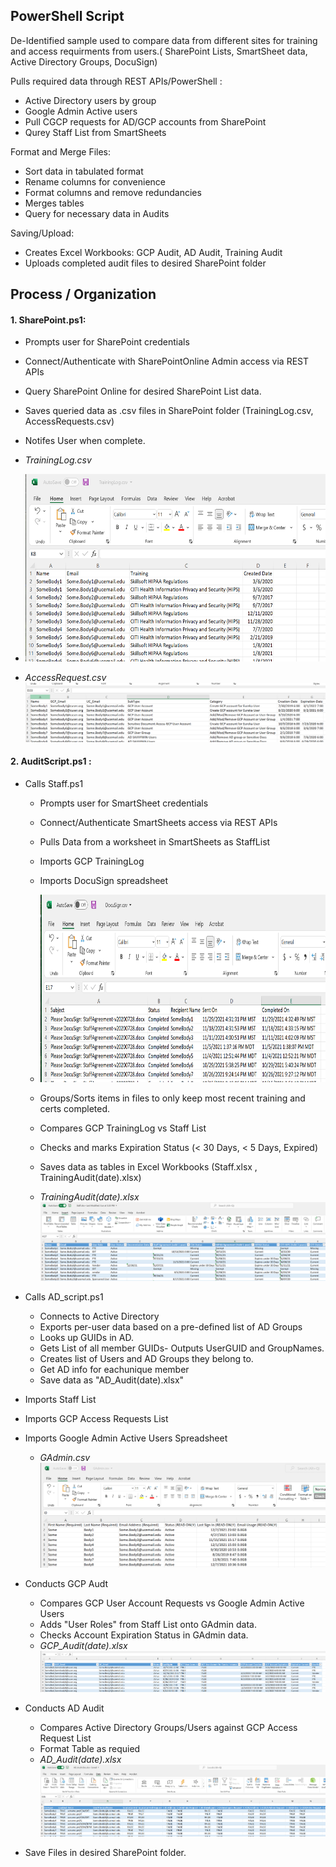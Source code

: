 ## PowerShell Script 
De-Identified sample used to compare data from different sites for training and access requirments from users.( SharePoint Lists, SmartSheet data, Active Directory Groups, DocuSign)

Pulls required data through REST APIs/PowerShell :  
* Active Directory users by group 
* Google Admin Active users 
* Pull CGCP requests for AD/GCP accounts from SharePoint
* Qurey Staff List from SmartSheets 

Format and Merge Files: 
* Sort data in tabulated format
* Rename columns for convenience 
* Format columns and remove redundancies 
* Merges tables 
* Query for necessary data in Audits

Saving/Upload: 
* Creates Excel Workbooks: GCP Audit, AD Audit, Training Audit
* Uploads completed audit files to desired SharePoint folder 


## Process / Organization
#### 1. SharePoint.ps1:
   * Prompts user for SharePoint credentials
   * Connect/Authenticate with SharePointOnline Admin access via REST APIs
   * Query SharePoint Online for desired SharePoint List data.
   * Saves queried data as .csv files in SharePoint folder (TrainingLog.csv, AccessRequests.csv)
   * Notifes User when complete.
   * *TrainingLog.csv* 
   * <img src="https://github.com/Ismaelc78/ActiveDirectory-SharePoint-SmartSheets-API/blob/main/Tlog.png" width="600" height="300">
   
   * *AccessRequest.csv* ![alt text](https://github.com/Ismaelc78/ActiveDirectory-SharePoint-SmartSheets-API/blob/main/AR.png?raw=true) 
       
#### 2. AuditScript.ps1 :
   * Calls Staff.ps1
     * Prompts user for SmartSheet credentials
     * Connect/Authenticate SmartSheets access via REST APIs
     * Pulls Data from a worksheet in SmartSheets as StaffList
     * Imports GCP TrainingLog
     * Imports DocuSign spreadsheet
     * <img src="https://github.com/Ismaelc78/ActiveDirectory-SharePoint-SmartSheets-API/blob/main/Doc.png" width="600" height="300">
       
     * Groups/Sorts items in files to only keep most recent training and certs completed.
     * Compares GCP TrainingLog vs Staff List
     * Checks and marks Expiration Status (< 30 Days,   < 5 Days,   Expired)
     * Saves data as tables in Excel Workbooks (Staff.xlsx , TrainingAudit(date).xlsx)
     * *TrainingAudit(date).xlsx* ![alt text](https://github.com/Ismaelc78/ActiveDirectory-SharePoint-SmartSheets-API/blob/main/Staff.png?raw=true)
     
     
   * Calls AD_script.ps1
     * Connects to Active Directory
     * Exports per-user data based on a pre-defined list of AD Groups
     * Looks up GUIDs in AD. 
     * Gets List of all member GUIDs- Outputs UserGUID and GroupNames.
     * Creates list of Users and AD Groups they belong to.
     * Get AD info for eachunique  member
     * Save data as "AD_Audit(date).xlsx"
     
     
   * Imports Staff List 
   
   * Imports GCP Access Requests List
   
   * Imports Google Admin Active Users Spreadsheet 
     * *GAdmin.csv*  ![alt text](https://github.com/Ismaelc78/ActiveDirectory-SharePoint-SmartSheets-API/blob/main/GAdmin.png?raw=true)
   
   * Conducts GCP Audt
     * Compares GCP User Account Requests vs Google Admin Active Users
     * Adds "User Roles" from Staff List onto GAdmin data.
     * Checks Account Expiration Status in GAdmin data.
     * *GCP_Audit(date).xlsx*   ![alt text](https://github.com/Ismaelc78/ActiveDirectory-SharePoint-SmartSheets-API/blob/main/GCPAudit.png?raw=true)   
   * Conducts AD Audit
     * Compares Active Directory Groups/Users against GCP Access Request List
     * Format Table as requied
     * *AD_Audit(date).xlsx*   ![alt text](https://github.com/Ismaelc78/ActiveDirectory-SharePoint-SmartSheets-API/blob/main/Audit.png?raw=true)   
      
   * Save Files in desired SharePoint folder.
   
       
   
